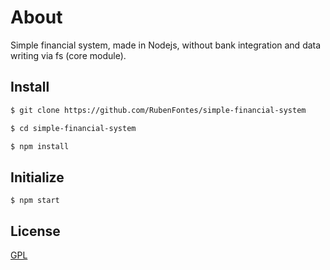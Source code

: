 # About

Simple financial system, made in Nodejs, without bank integration and data writing via fs (core module).

## Install

```bash
$ git clone https://github.com/RubenFontes/simple-financial-system 
```

```bash
$ cd simple-financial-system
```

```bash
$ npm install
```

## Initialize

```
$ npm start
```

## License
[GPL](https://choosealicense.com/licenses/gpl-3.0/)

